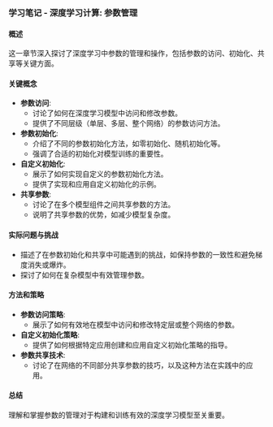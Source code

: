 ### 学习笔记 - 深度学习计算: 参数管理

#### 概述
这一章节深入探讨了深度学习中参数的管理和操作，包括参数的访问、初始化、共享等关键方面。

#### 关键概念
- **参数访问**:
  - 讨论了如何在深度学习模型中访问和修改参数。
  - 提供了不同层级（单层、多层、整个网络）的参数访问方法。
- **参数初始化**:
  - 介绍了不同的参数初始化方法，如零初始化、随机初始化等。
  - 强调了合适的初始化对模型训练的重要性。
- **自定义初始化**:
  - 展示了如何实现自定义的参数初始化方法。
  - 提供了实现和应用自定义初始化的示例。
- **共享参数**:
  - 讨论了在多个模型组件之间共享参数的方法。
  - 说明了共享参数的优势，如减少模型复杂度。

#### 实际问题与挑战
- 描述了在参数初始化和共享中可能遇到的挑战，如保持参数的一致性和避免梯度消失或爆炸。
- 探讨了如何在复杂模型中有效管理参数。

#### 方法和策略
- **参数访问策略**:
  - 展示了如何有效地在模型中访问和修改特定层或整个网络的参数。
- **自定义初始化策略**:
  - 提供了如何根据特定应用创建和应用自定义初始化策略的指导。
- **参数共享技术**:
  - 讨论了在网络的不同部分共享参数的技巧，以及这种方法在实践中的应用。

#### 总结
理解和掌握参数的管理对于构建和训练有效的深度学习模型至关重要。